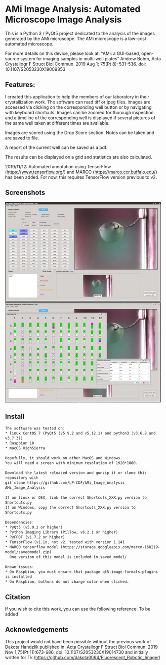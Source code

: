 # AMi Image Analysis: Automated Microscope Image Analysis

This is a Python 3 / PyQt5 project dedicated to the analysis of the images generated by the AMi microscope.
The AMi microscope is a low-cost automated microscope.

For more details on this device, please look at:
"AMi: a GUI-based, open-source system for imaging samples in multi-well plates"
Andrew Bohm, Acta Crystallogr F Struct Biol Commun. 2019 Aug 1; 75(Pt 8): 531–536.
doi: 10.1107/S2053230X19009853


## Features:

I created this application to help the members of our laboratory in their crystallization work.
The software can read tiff or jpeg files.
Images are accessed via clicking on the corresponding well button or by navigating with keyboard shortcuts.
Images can be zoomed for thorough inspection and a timeline of the corresponding well is displayed if several pictures of the same well taken at different times are available.

Images are scored using the Drop Score section.
Notes can be taken and are saved to file.

A report of the current well can be saved as a pdf.

The results can be displayed on a grid and statistics are also calculated.

2019/11/12:
Automated annotation using TensorFlow (https://www.tensorflow.org/) and MARCO (https://marco.ccr.buffalo.edu/) has been added.
For now, this requires TensorFlow version previous to v2.

## Screenshots

![Screenshot 1](./screenshot1.png)
![Screenshot 2](./screenshot2.png)

## Install

    The software was tested on:
    * linux CentOS 7 (PyQt5 (v5.9.2 and v5.12.1) and python3 (v3.6.8 and v3.7.3))
    * Raspbian 10
    * macOS HighSierra

    Hopefully, it should work on other MacOS and Windows.
    You will need a screen with minimum resolution of 1920*1080.

    Download the latest released version and gunzip it or clone this repository with
    git clone https://github.com/LP-CDF/AMi_Image_Analysis AMi_Image_Analysis

    If on linux or OSX, link the correct Shortcuts_XXX.py version to Shortcuts.py
    If on Windows, copy the correct Shortcuts_XXX.py version to Shortcuts.py

    Dependancies:
    * PyQt5 (v5.9.2 or higher)
    * Python Imaging Library (Pillow, v6.2.1 or higher)
    * PyFPDF (v1.7.2 or higher)
    * TensorFlow (v1.1x, not v2, tested with version 1.14)
    * MARCO tensorflow model (https://storage.googleapis.com/marco-168219-model/savedmodel.zip)
      One version of this model is included in saved_model/

    Known issues: 
    * On Raspbian, you must ensure that package qt5-image-formats-plugins is installed
    * On Raspbian, buttons do not change color when clicked.

## Citation

If you wish to cite this work, you can use the following reference:
To be added


## Acknowledgements

This project would not have been possible without the previous work of Dakota Handzlik published in:
Acta Crystallogr F Struct Biol Commun. 2019 Nov 1;75(Pt 11):673-686. doi: 10.1107/S2053230X19014730
and initially written for Tk (https://github.com/dakota0064/Fluorescent_Robotic_Imager)


